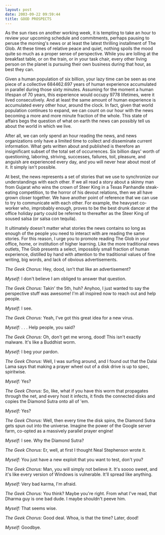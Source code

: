 ```yaml
---
layout: post
date: 2003-09-22 09:59:44
title: GOOD PROSPECTS
---
```


As the sun rises on another working week, it is tempting to take an hour to review your upcoming schedule and commitments, perhaps pausing to peruse the morning's news or at least the latest thrilling installment of The Glob. At these times of relative peace and quiet, nothing spoils the mood quite so much as a proper sense of perspective. While you are lolling at the breakfast table, or on the train, or in your task chair, every other living person on the planet is pursuing their own business during that hour, as best they can.

Given a human population of six billion, your lazy time can be seen as one piece of a collective 684462.697 years of human experience accumulated in parallel during those sixty minutes. Assuming for the moment a human lifespan of 70 years, this experience would occupy 9778 lifetimes, were it lived consecutively. And at least the same amount of human experience is accumulated every other hour, around the clock. In fact, given that world population continues to expand, we can count on our hour with the news becoming a more and more minute fraction of the whole. This state of affairs begs the question of what on earth the news can possibly tell us about the world in which we live.

After all, we can only spend an hour reading the news, and news organizations only have a limited time to collect and disseminate current information. What gets written about and published is therefore an insignificant subset of the total set of occurrences. Six billion days' worth of questioning, laboring, striving, successes, failures, toil, pleasure, and anguish are experienced every day, and you will never hear about most of it. It simply isn't possible. 

At best, the news represents a set of stories that we use to synchronize our understandings with each other. If we all read a story about a skinny man from Gujarat who wins the crown of Steer King in a Texas Panhandle steak-eating competition, to the horror of his devout relations, then we all have grown closer together. We have another point of reference that we can use to try to communicate with each other. For example, the heavyset co-worker who, improbably enough, proves to be the best drunk dancer at the office holiday party could be referred to thereafter as the Steer King of soused salsa (or salsa con tequila).

It ultimately doesn't matter what stories the news contains so long as enough of the people you need to interact with are reading the same stories. For this reason, I urge you to promote reading The Glob in your office, home, or institution of higher learning. Like the more traditional news outlets, The Glob presents a select, impossibly small fraction of human experience, distilled by hand with attention to the traditional values of fine writing, big words, and lack of obvious advertisements.

_The Geek Chorus:_ Hey, dood, isn't that like an advertisement?

_Myself:_ I don't believe I am obliged to answer that question.

_The Geek Chorus:_ Takin' the 5th, huh? Anyhoo, I just wanted to say the perspective stuff was awesome! I'm all inspired now to reach out and help people.

_Myself:_ I see.

_The Geek Chorus:_ Yeah, I've got this great idea for a new virus.

_Myself:_ . . . Help people, you said?

_The Geek Chorus:_ Oh, don't get me wrong, dood! This isn't exactly malware. It's like a Buddhist worm.

_Myself:_ I beg your pardon.

_The Geek Chorus:_ Well, I was surfing around, and I found out that the Dalai Lama says that making a prayer wheel out of a disk drive is up to spec, spiritwise.

_Myself:_ Yes?

_The Geek Chorus:_ So, like, what if you have this worm that propagates through the net, and every host it infects, it finds the connected disks and copies the Diamond Sutra onto all of 'em.

_Myself:_ Yes?

_The Geek Chorus:_ Well, then every time the disk spins, the Diamond Sutra gets spun out into the universe. Imagine the power of the Google server farm, co-opted as a massively parallel prayer engine!

_Myself:_ I see. Why the Diamond Sutra?

_The Geek Chorus:_ Er, well, at first I thought Neal Stephenson wrote it.

_Myself:_ You just have a new exploit that you want to test, don't you?

_The Geek Chorus:_ Man, you will simply not believe it. It's soooo sweet, and it's like every version of Windows is vulnerable. It'll spread like anything.

_Myself:_ Very bad karma, I'm afraid.

_The Geek Chorus:_ You think? Maybe you're right. From what I've read, that Dharma guy is one bad dude. I maybe shouldn't peeve him.

_Myself:_ That seems wise.

_The Geek Chorus:_ Good deal. Whoa, is that the time? Later, dood!

_Myself:_ Goodbye.
